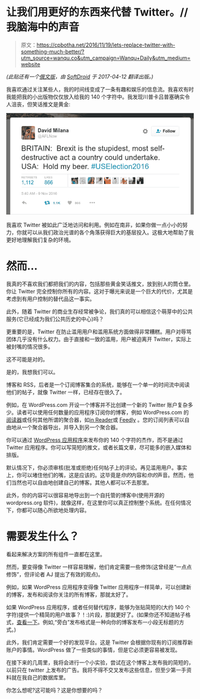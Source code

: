 # 让我们用更好的东西来代替 Twitter。//我脑海中的声音

> 原文：<https://cpbotha.net/2016/11/19/lets-replace-twitter-with-something-much-better/?utm_source=wanqu.co&utm_campaign=Wanqu+Daily&utm_medium=website>

*(此贴还有一个[俄文版](http://softdroid.net/chem-zamenit-twitter-alternativa)，由 [SoftDroid](http://softdroid.net/) 于 2017-04-12 翻译出版。)*

我喜欢通过关注某些人，我的时间线变成了一条有趣和娱乐的信息流。我喜欢有时我能把我的小出版物仅仅放入给我的 140 个字符中。我发现川普卡吕普塞确实令人沮丧，但笑话推文是黄金:

[![](img/b0ace801188061e6cd7fab7881dfbc42.png)](https://twitter.com/AFLNow/status/796210777241710592) 

我喜欢 Twitter 被如此广泛地访问和利用。例如在南非，如果你做一点小小的努力，你就可以从我们政治光谱的各个角落获得巨大的基层投入。这极大地帮助了我更好地理解我们复杂的环境。

# 然而…

我真的不喜欢我们都把我们的内容，包括那些黄金笑话推文，放到别人的筒仓里。你让 Twitter 完全控制你所有的内容。这对于曝光来说是一个巨大的代价，尤其是考虑到有用户控制的替代品这一事实。

此外，随着 Twitter 的商业生存经常被争论，我们真的可以相信这个萌芽中的公共服务(它已经成为我们公共历史的中心)吗？

更重要的是，Twitter 在防止滥用用户和滥用系统方面做得非常糟糕。用户对辱骂团体几乎没有什么权力。由于直接和一致的滥用，用户被迫离开 Twitter，实际上被封嘴的情况很多。

这不可能是对的。

是的，我想我们可以。

博客和 RSS，后者是一个订阅博客集合的系统，能够在一个单一的时间流中阅读他们的帖子，就像 Twitter 一样，已经存在很久了。

例如，在 WordPress.com 开设一个博客并不比创建一个新的 Twitter 账户复杂多少。读者可以使用任何数量的应用程序订阅你的博客，例如 WordPress.com 的[阅读器](https://en.blog.wordpress.com/2013/05/29/wordpress-reader/)或任何其他所谓的聚合器，如[in Reader](http://www.inoreader.com/)或 [Feedly](https://feedly.com/i/welcome) 。您的订阅列表可以自由地从一个聚合器导出，并导入到另一个聚合器。

你可以通过 [WordPress 应用程序](https://apps.wordpress.com/mobile/)来发布你的 140 个字符的杰作，而不是通过 Twitter 应用程序。你可以写简短的推文，或者长篇文章，尽可能多的嵌入媒体和排版。

默认情况下，你必须审核(批准或拒绝)任何帖子上的评论。再见滥用用户。事实上，你可以堵住他们的嘴，这是应该的。这毕竟是*你的*内容和*你的*声音。然而，他们当然也可以自由地创建自己的博客。其他人都可以不去那里。

此外，你的内容可以很容易地导出到一个自托管的博客中(使用开源的 wordpress.org 软件)，就像这样，在这里你可以真正控制整个系统。在任何情况下，你都可以随心所欲地处理内容。

# 需要发生什么？

看起来解决方案的所有组件一直都在这里。

然而，要变得像 Twitter 一样容易理解，他们肯定需要一些修饰(这曾经是“一点点修饰”，但评论者 AJ 提出了有效的观点)。

例如，如果 WordPress 应用程序变得像 Twitter 应用程序一样简单，可以创建新的博客，发布和阅读你关注的所有博客，那就太好了。

如果 WordPress 应用程序，或者任何替代程序，能够为张贴简短的(大约 140 个字符)提供一个精简的用户故事？！:)片段，那就更好了。(如果你还不知道帖子格式，[查看一下](https://en.support.wordpress.com/posts/post-formats/)。例如,“旁白”发布格式是一种向你的博客发布一小段无标题的方式。)

此外，我们肯定需要一个好的发现平台。这是 Twitter 会根据你现有的订阅推荐新账户的事情。WordPress 做了一些类似的事情，但是它必须更容易被发现。

在接下来的几周里，我将会进行一个小实验，尝试在这个博客上发布我的简短的，以前只在 twitter 上发布的广告。我将不得不交叉发布这些信息，但至少第一手资料就在我自己的数据库里。

你怎么想呢?这可能吗？这是你想要的吗？
